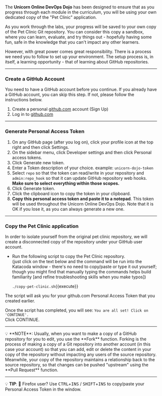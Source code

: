 
The **Unicorn Online DevOps Dojo** has been designed to ensure that as you progress through each module in the curriculum, you will be using your own dedicated copy of the "Pet Clinic" application.  

As you work through the labs, your progress will be saved to your own copy of the Pet Clinic Git repository. You can consider this copy a sandbox, where you can learn, evaluate, and try things out -  hopefully having some fun, safe in the knowledge that you can't impact any other learners.  

However, with great power comes great responsibility. There is a process we need you to follow to set up your environment. The setup process is, in itself, a learning opportunity - that of learning about GitHub repositories.  

---

### Create a GitHub Account  

You need to have a GitHub account before you continue.  If you already have a GitHub account, you can skip this step.  If not, please follow the instructions below.  

1. Create a personal [github.com](https://github.com) account (Sign Up)  
1. Log in to [github.com](https://github.com)  

---  

### Generate Personal Access Token  

1. On any GitHub page (after you log on), click your profile icon at the top right and then click Settings.  
1. On the sidebar menu, click Developer settings and then click Personal access tokens.  
1. Click Generate new token.  
1. Enter a Token description of your choice. example: `unicorn-dojo-token`  
1. Select `repo` so that the token can read/write in your repository and `admin:repo_hook` so that it can update GitHub repository web hooks. **Make sure to select everything within those scopes.**
1. Click Generate token.
1. Click the clipboard icon to copy the token in your clipboard.
1. **Copy this personal access token and paste it to a notepad**. This token will be used throughout the Unicorn Online DevOps Dojo. Note that it is OK if you lose it, as you can always generate a new one.

---

### Copy the Pet Clinic application  

In order to isolate yourself from the original pet clinic repository, we will create a disconnected copy of the repository under your GitHub user account.  

* Run the following script to copy the Pet Clinic repository.  
(just click on the text below and the command will be run into the Katacoda window - there's no need to copy/paste or type it out yourself; though you might find that manually typing the commands helps build familiarity [and refine troubleshooting skills when you make typos])  

  `./copy-pet-clinic.sh`{{execute}}  

The script will ask you for your github.com Personal Access Token that you created earlier.  

Once the script has completed, you will see: `You are all set! Click on 'CONTINUE'.`  
Click CONTINUE.

---

<div style="text-align: left">💡 **NOTE**:  Usually, when you want to make a copy of a GitHub repository for you to edit, you use the **Fork** function. Forking is the process of making a copy of a Git repository into another account (in this case your account) so that you can add, edit or delete the content in your copy of the repository without impacting any users of the source repository. Meanwhile, your copy of the repository maintains a relationship back to the source repository, so that changes can be pushed "upstream" using the **Pull Request** function. </div>  

---

💡 **TIP**: 🦊 Firefox user? Use <kbd>CTRL</kbd>+<kbd>INS</kbd> / <kbd>SHIFT</kbd>+<kbd>INS</kbd> to copy/paste your Personal Access Token in the window.
